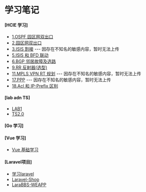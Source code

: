 # 学习笔记
#### [HCIE 学习]
- [1.OSPF 园区网双出口](HCIE/论述题/1.OSPF%20园区网双出口)
- [2.园区网双出口](HCIE/论述题/2.园区网双出口)
- [3.ISIS 割接](HCIE/论述题/3.ISIS%20割接) --- 因存在不知名的敏感内容，暂时无法上传
- [5.ISIS 和 BFD 联动](HCIE/论述题/5.ISIS%20和%20BFD%20联动)
- [6.BGP 邻居故障及选路](HCIE/论述题/6.BGP%20邻居故障及选路)
- [9.RR 反射器(选型)](HCIE/论述题/9.RR%20反射器(选型))
- [11.MPLS VPN RT 规划](HCIE/论述题/11.MPLS%20VPN%20RT%20规划) --- 因存在不知名的敏感内容，暂时无法上传
- [17.PPP](HCIE/论述题/17.PPP) --- 因存在不知名的敏感内容，暂时无法上传
- [18.Acl 和 IP-Prefix 区别 ](HCIE/论述题/18.Acl和IP-Prefix区别)

#### [lab adn TS]
- [LAB1](HCIE/LAB1)
- [TS2.0](HCIE/TS2.0)

#### [Go 学习]
#### [Vue 学习]
- [Vue 基础学习](Vue/Vue基础学习)

#### [Laravel项目]
- [学习laravel](Laravel项目/学习laravel)
- [Laravel-Shop](Laravel项目/Laravel-Shop)
- [LaraBBS-WEAPP](Laravel项目/LaraBBS-WEAPP)



